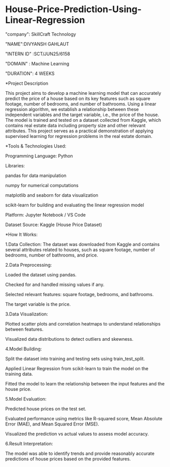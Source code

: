 # House-Price-Prediction-Using-Linear-Regression

"company": SkillCraft Technology

"NAME":DIVYANSH GAHLAUT

"INTERN ID" :SCT/JUN25/6158

"DOMAIN" :  Machine Learning

"DURATION": 4 WEEKS

*Project Description

This project aims to develop a machine learning model that can accurately predict the price of a house based on its key features such as square footage, number of bedrooms, and number of bathrooms. Using a linear regression algorithm, we establish a relationship between these independent variables and the target variable, i.e., the price of the house. The model is trained and tested on a dataset collected from Kaggle, which contains real estate data including property size and other relevant attributes. This project serves as a practical demonstration of applying supervised learning for regression problems in the real estate domain.

*Tools & Technologies Used:

Programming Language: Python

Libraries:

pandas for data manipulation

numpy for numerical computations

matplotlib and seaborn for data visualization

scikit-learn for building and evaluating the linear regression model

Platform: Jupyter Notebook / VS Code

Dataset Source: Kaggle (House Price Dataset)

*How It Works:

1.Data Collection:
The dataset was downloaded from Kaggle and contains several attributes related to houses, such as square footage, number of bedrooms, number of bathrooms, and price.

2.Data Preprocessing:

Loaded the dataset using pandas.

Checked for and handled missing values if any.

Selected relevant features: square footage, bedrooms, and bathrooms.

The target variable is the price.

3.Data Visualization:

Plotted scatter plots and correlation heatmaps to understand relationships between features.

Visualized data distributions to detect outliers and skewness.

4.Model Building:

Split the dataset into training and testing sets using train_test_split.

Applied Linear Regression from scikit-learn to train the model on the training data.

Fitted the model to learn the relationship between the input features and the house price.

5.Model Evaluation:

Predicted house prices on the test set.

Evaluated performance using metrics like R-squared score, Mean Absolute Error (MAE), and Mean Squared Error (MSE).

Visualized the prediction vs actual values to assess model accuracy.

6.Result Interpretation:

The model was able to identify trends and provide reasonably accurate predictions of house prices based on the provided features.
